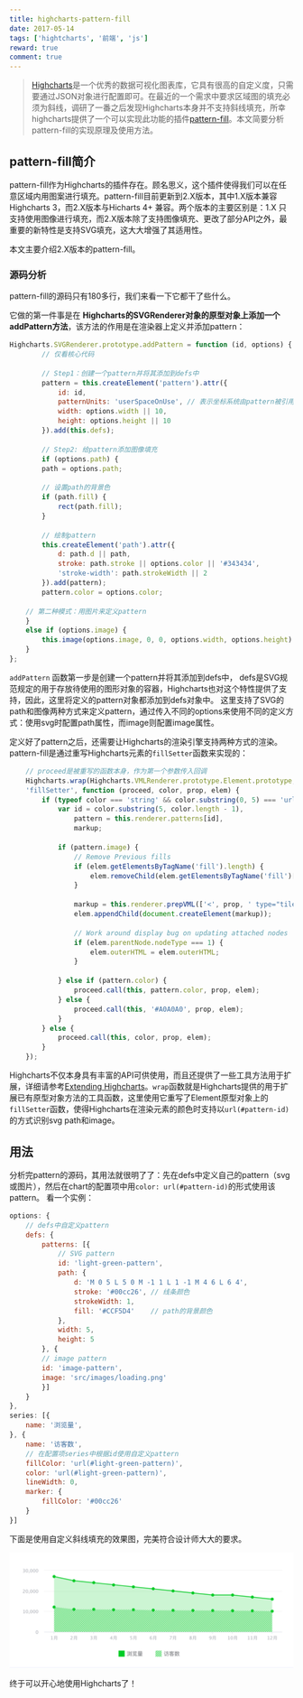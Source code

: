 ```yaml
---
title: highcharts-pattern-fill
date: 2017-05-14
tags: ['hightcharts', '前端', 'js']
reward: true
comment: true
---
```


> [Highcharts](https://www.highcharts.com/)是一个优秀的数据可视化图表库，它具有很高的自定义度，只需要通过JSON对象进行配置即可。在最近的一个需求中要求区域图的填充必须为斜线，调研了一番之后发现Highcharts本身并不支持斜线填充，所幸highcharts提供了一个可以实现此功能的插件[pattern-fill](https://github.com/highcharts/pattern-fill)。本文简要分析pattern-fill的实现原理及使用方法。

## pattern-fill简介
pattern-fill作为Highcharts的插件存在。顾名思义，这个插件使得我们可以在任意区域内用图案进行填充。pattern-fill目前更新到2.X版本，其中1.X版本兼容Highcharts 3，而2.X版本与Hicharts 4+ 兼容。两个版本的主要区别是：1.X 只支持使用图像进行填充，而2.X版本除了支持图像填充、更改了部分API之外，最重要的新特性是支持SVG填充，这大大增强了其适用性。

本文主要介绍2.X版本的pattern-fill。
<!-- more -->

### 源码分析
pattern-fill的源码只有180多行，我们来看一下它都干了些什么。

它做的第一件事是在 **Highcharts的SVGRenderer对象的原型对象上添加一个addPattern方法**，该方法的作用是在渲染器上定义并添加pattern：
```js
Highcharts.SVGRenderer.prototype.addPattern = function (id, options) {
		// 仅看核心代码
		
		// Step1：创建一个pattern并将其添加到defs中
	    pattern = this.createElement('pattern').attr({
			id: id,
			patternUnits: 'userSpaceOnUse', // 表示坐标系统由pattern被引用时所在的坐标系统确定
			width: options.width || 10,
			height: options.height || 10
   		}).add(this.defs);
		
		// Step2: 给pattern添加图像填充
		if (options.path) {
        path = options.path;

        // 设置path的背景色
        if (path.fill) {
            rect(path.fill);
        }

        // 绘制pattern
        this.createElement('path').attr({
			d: path.d || path,
			stroke: path.stroke || options.color || '#343434',
			'stroke-width': path.strokeWidth || 2
        }).add(pattern);
        pattern.color = options.color;

    // 第二种模式：用图片来定义pattern
    }
    else if (options.image) {
        this.image(options.image, 0, 0, options.width, options.height).add(pattern);
	}
};
```
`addPattern` 函数第一步是创建一个pattern并将其添加到defs中， defs是SVG规范规定的用于存放待使用的图形对象的容器，Highcharts也对这个特性提供了支持，因此，这里将定义的pattern对象都添加到defs对象中。
这里支持了SVG的path和图像两种方式来定义pattern，通过传入不同的options来使用不同的定义方式：使用svg时配置path属性，而image则配置image属性。

定义好了pattern之后，还需要让Highcharts的渲染引擎支持两种方式的渲染。pattern-fill是通过重写Highcharts元素的`fillSetter`函数来实现的：
```js
    // proceed是被重写的函数本身，作为第一个参数传入回调
    Highcharts.wrap(Highcharts.VMLRenderer.prototype.Element.prototype,
	'fillSetter', function (proceed, color, prop, elem) {
        if (typeof color === 'string' && color.substring(0, 5) === 'url(#') {
            var id = color.substring(5, color.length - 1),
                pattern = this.renderer.patterns[id],
                markup;

            if (pattern.image) {
                // Remove Previous fills
                if (elem.getElementsByTagName('fill').length) {
                    elem.removeChild(elem.getElementsByTagName('fill')[0]);
                }

                markup = this.renderer.prepVML(['<', prop, ' type="tile" src="', pattern.image, '" />']);
                elem.appendChild(document.createElement(markup));

                // Work around display bug on updating attached nodes
                if (elem.parentNode.nodeType === 1) {
                    elem.outerHTML = elem.outerHTML;
                }

            } else if (pattern.color) {
                proceed.call(this, pattern.color, prop, elem);
            } else {
                proceed.call(this, '#A0A0A0', prop, elem);
            }
        } else {
            proceed.call(this, color, prop, elem);
        }
    });
```
Highcharts不仅本身具有丰富的API可供使用，而且还提供了一些工具方法用于扩展，详细请参考[Extending Highcharts](https://www.highcharts.com/docs/extending-highcharts/extending-highcharts)。`wrap`函数就是Highcharts提供的用于扩展已有原型对象方法的工具函数，这里使用它重写了Element原型对象上的`fillSetter`函数，使得Highcharts在渲染元素的颜色时支持以`url(#pattern-id)`的方式识别svg path和image。

## 用法

分析完pattern的源码，其用法就很明了了：先在defs中定义自己的pattern（svg或图片），然后在chart的配置项中用`color: url(#pattern-id)`的形式使用该pattern。
看一个实例：
```js
options: {
    // defs中自定义pattern
    defs: {
        patterns: [{
			// SVG pattern
            id: 'light-green-pattern',
            path: {
                d: 'M 0 5 L 5 0 M -1 1 L 1 -1 M 4 6 L 6 4',
                stroke: '#00cc26', // 线条颜色
                strokeWidth: 1,
                fill: '#CCF5D4'    // path的背景颜色
            },
            width: 5,
            height: 5
        }, {
		// image pattern
		id: 'image-pattern',
		image: 'src/images/loading.png'
		}]
    }
},
series: [{
    name: '浏览量',
}, {
    name: '访客数',
    // 在配置项series中根据id使用自定义pattern
    fillColor: 'url(#light-green-pattern)',
    color: 'url(#light-green-pattern)',
    lineWidth: 0,
    marker: {
        fillColor: '#00cc26'
    }
}]
```
下面是使用自定义斜线填充的效果图，完美符合设计师大大的要求。

<img src="/assets/img/splash-chart.png" width="1000">

终于可以开心地使用Highcharts了！

